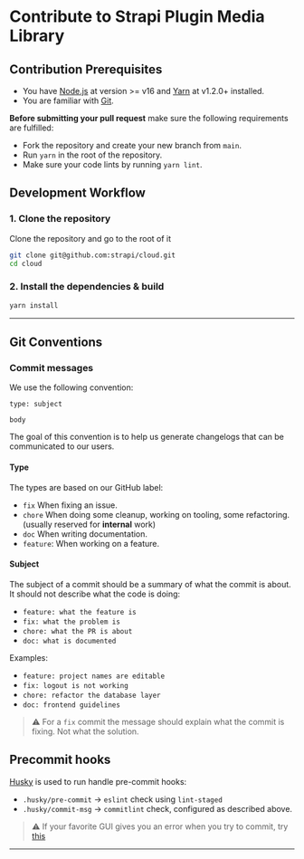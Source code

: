 # Contribute to Strapi Plugin Media Library

## Contribution Prerequisites

- You have [Node.js](https://nodejs.org/en/) at version >= v16 and [Yarn](https://yarnpkg.com/en/) at v1.2.0+ installed.
- You are familiar with [Git](https://git-scm.com).

**Before submitting your pull request** make sure the following requirements are fulfilled:

- Fork the repository and create your new branch from `main`.
- Run `yarn` in the root of the repository.
- Make sure your code lints by running `yarn lint`.

## Development Workflow

### 1. Clone the repository

Clone the repository and go to the root of it

```bash
git clone git@github.com:strapi/cloud.git
cd cloud
```

### 2. Install the dependencies & build

```bash
yarn install
```

---

## Git Conventions

### Commit messages

We use the following convention:

```
type: subject

body
```

The goal of this convention is to help us generate changelogs that can be communicated to our users.

#### Type

The types are based on our GitHub label:

- `fix` When fixing an issue.
- `chore` When doing some cleanup, working on tooling, some refactoring. (usually reserved for **internal** work)
- `doc` When writing documentation.
- `feature`: When working on a feature.

#### Subject

The subject of a commit should be a summary of what the commit is about. It should not describe what the code is doing:

- `feature: what the feature is`
- `fix: what the problem is`
- `chore: what the PR is about`
- `doc: what is documented`

Examples:

- `feature: project names are editable`
- `fix: logout is not working`
- `chore: refactor the database layer`
- `doc: frontend guidelines`

> ⚠️ For a `fix` commit the message should explain what the commit is fixing. Not what the solution.

## Precommit hooks

[Husky](https://typicode.github.io/husky/#/) is used to run handle pre-commit hooks:

- `.husky/pre-commit` -> `eslint` check using `lint-staged`
- `.husky/commit-msg` -> `commitlint` check, configured as described above.

> ⚠️ If your favorite GUI gives you an error when you try to commit, try [this](https://typicode.github.io/husky/#/?id=command-not-found)

---

